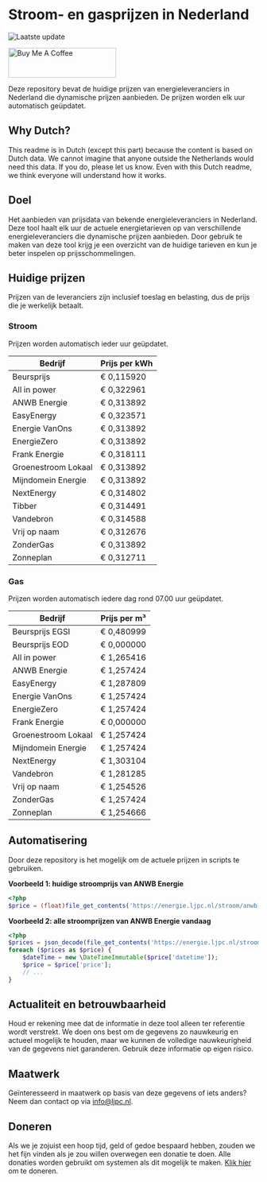 # Stroom- en gasprijzen in Nederland

![Laatste update](https://img.shields.io/badge/laatste%20update-2023--10--31%2021%3A00%20CET-brightgreen)

<a href="https://www.buymeacoffee.com/Lars-" target="_blank"><img src="https://cdn.buymeacoffee.com/buttons/v2/default-orange.png" alt="Buy Me A Coffee" height="60" style="height: 60px !important;width: 217px !important;" ></a>

Deze repository bevat de huidige prijzen van energieleveranciers in Nederland die dynamische prijzen aanbieden. De prijzen worden elk uur automatisch geüpdatet.

## Why Dutch?

This readme is in Dutch (except this part) because the content is based on Dutch data. We cannot imagine that anyone outside the Netherlands would need this data. If you do, please let us know. Even with this Dutch readme, we think
everyone will understand how it works.

## Doel

Het aanbieden van prijsdata van bekende energieleveranciers in Nederland. Deze tool haalt elk uur de actuele energietarieven op van verschillende energieleveranciers die dynamische prijzen aanbieden. Door gebruik te maken van deze tool
krijg je een overzicht van de huidige tarieven en kun je beter inspelen op prijsschommelingen.

## Huidige prijzen

Prijzen van de leveranciers zijn inclusief toeslag en belasting, dus de prijs die je werkelijk betaalt.

### Stroom

Prijzen worden automatisch ieder uur geüpdatet.

 Bedrijf | Prijs per kWh 
---------|---------------
Beursprijs | € 0,115920
All in power | € 0,322961
ANWB Energie | € 0,313892
EasyEnergy | € 0,323571
Energie VanOns | € 0,313892
EnergieZero | € 0,313892
Frank Energie | € 0,318111
Groenestroom Lokaal | € 0,313892
Mijndomein Energie | € 0,313892
NextEnergy | € 0,314802
Tibber | € 0,314491
Vandebron | € 0,314588
Vrij op naam | € 0,312676
ZonderGas | € 0,313892
Zonneplan | € 0,312711


### Gas

Prijzen worden automatisch iedere dag rond 07.00 uur geüpdatet.

 Bedrijf | Prijs per m³ 
---------|--------------
Beursprijs EGSI | € 0,480999
Beursprijs EOD | € 0,000000
All in power | € 1,265416
ANWB Energie | € 1,257424
EasyEnergy | € 1,287809
Energie VanOns | € 1,257424
EnergieZero | € 1,257424
Frank Energie | € 0,000000
Groenestroom Lokaal | € 1,257424
Mijndomein Energie | € 1,257424
NextEnergy | € 1,303104
Vandebron | € 1,281285
Vrij op naam | € 1,254526
ZonderGas | € 1,257424
Zonneplan | € 1,254666


## Automatisering

Door deze repository is het mogelijk om de actuele prijzen in scripts te gebruiken.

**Voorbeeld 1: huidige stroomprijs van ANWB Energie**

```php
<?php
$price = (float)file_get_contents('https://energie.ljpc.nl/stroom/anwb-energie-nu.txt');

```

**Voorbeeld 2: alle stroomprijzen van ANWB Energie vandaag**

```php
<?php
$prices = json_decode(file_get_contents('https://energie.ljpc.nl/stroom/all-in-power-vandaag.json'),true);
foreach ($prices as $price) {
    $dateTime = new \DateTimeImmutable($price['datetime']);
    $price = $price['price'];
    // ...
}
```

## Actualiteit en betrouwbaarheid

Houd er rekening mee dat de informatie in deze tool alleen ter referentie wordt verstrekt. We doen ons best om de gegevens zo nauwkeurig en actueel mogelijk te houden, maar we kunnen de volledige nauwkeurigheid van de gegevens niet
garanderen. Gebruik deze informatie op eigen risico.

## Maatwerk

Geïnteresseerd in maatwerk op basis van deze gegevens of iets anders? Neem dan contact op
via [info@ljpc.nl](mailto:info@ljpc.nl?subject=Energie%20prijzen).

## Doneren

Als we je zojuist een hoop tijd, geld of gedoe bespaard hebben, zouden we het fijn vinden als je zou willen overwegen een
donatie te doen. Alle donaties worden gebruikt om systemen als dit mogelijk te
maken. [Klik hier](https://www.buymeacoffee.com/Lars-) om te doneren.
